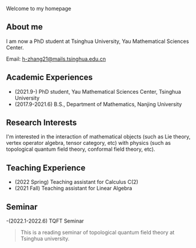 Welcome to my homepage

## About me

I am now a PhD student at Tsinghua University, Yau Mathematical Sciences Center.

Email: 
h-zhang21@mails.tsinghua.edu.cn


## Academic Experiences
- (2021.9-)  PhD student, Yau Mathematical Sciences Center, Tsinghua University
- (2017.9-2021.6) B.S., Department of Mathematics, Nanjing University


##  Research Interests

I'm interested in the interaction of mathematical objects (such as Lie theory, vertex operator algebra, tensor category, etc) with physics (such as topological quantum field theory, conformal field theory, etc).

## Teaching Experience
- (2022 Spring) Teaching assistant for Calculus C(2)
- (2021 Fall) Teaching assistant for Linear Algebra

## Seminar
-(2022.1-2022.6) TQFT Seminar
> This is a reading seminar of topological quantum field theory at Tsinghua university.
